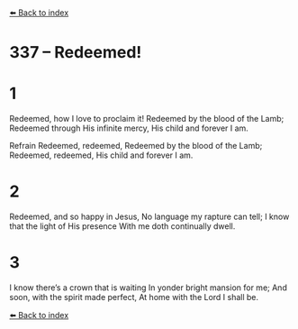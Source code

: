 [⬅️ Back to index](../README.md)

# 337 – Redeemed!


# 1
Redeemed, how I love to proclaim it!
Redeemed by the blood of the Lamb;
Redeemed through His infinite mercy,
His child and forever I am.

Refrain
Redeemed, redeemed,
Redeemed by the blood of the Lamb;
Redeemed, redeemed,
His child and forever I am.

# 2
Redeemed, and so happy in Jesus,
No language my rapture can tell;
I know that the light of His presence
With me doth continually dwell.

# 3
I know there’s a crown that is waiting
In yonder bright mansion for me;
And soon, with the spirit made perfect,
At home with the Lord I shall be.

[⬅️ Back to index](../README.md)
